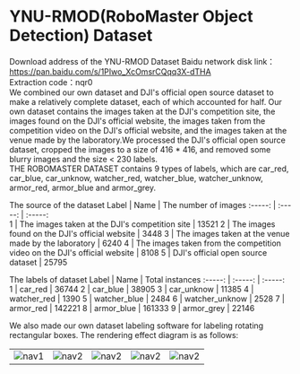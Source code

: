 # YNU-RMOD(RoboMaster Object Detection) Dataset
Download address of the YNU-RMOD Dataset
Baidu network disk link：https://pan.baidu.com/s/1PIwo_XcOmsrCQqq3X-dTHA   
Extraction code：nqr0  
We combined our own dataset and DJI's official open source dataset to make a relatively complete dataset, each of which accounted for half. Our own dataset contains the images taken at the DJI's competition site, the images found on the DJI's official website, the images taken from the competition video on the DJI's official website, and the images taken at the venue made by the laboratory.We processed the DJI's official open source dataset, cropped the images to a size of 416 * 416, and removed some blurry images and the size < 230 labels.  
THE ROBOMASTER DATASET contains 9 types of labels, which are car_red, car_blue, car_unknow, watcher_red, watcher_blue, watcher_unknow, armor_red, armor_blue and armor_grey.  

The source of the dataset
Label	   |  Name	  |  The number of images
 :-----:  | :-----:  |  :-----:   
1 	  |   The images taken at the DJI's competition site	                       |   13521
2	   |   The images found on the DJI's official website	                     |     3448
3	   |   The images taken at the venue made by the laboratory	            |     6240
4	   |   The images taken from the competition video on the DJI's official website	             |     8108
5	   |   DJI's official open source dataset	           |     25795

The labels of dataset
Label	   |  Name	  |  Total instances
 :-----:  | :-----:  |  :-----:   
1 	 |   car_red	                        |     36744
2	   |   car_blue	                     |     38905
3	   |   car_unknow	             |     11385
4	   |   watcher_red	             |     1390
5	   |   watcher_blue	           |     2484
6	   |   watcher_unknow	   |     2528
7	   |   armor_red	                 |     142221
8	   |   armor_blue	               |     161333
9	   |   armor_grey	               |     22146  

We also made our own dataset labeling software for labeling rotating rectangular boxes. The rendering effect diagram is as follows:  
<table>
    <tr>
        <td ><center><img src=">||github.com/Damon2019/RM-DATASET/blob/master/images/1.png">nav1</center></td>
        <td ><center><img src="||github.com/Damon2019/RM-DATASET/blob/master/images/2.png">nav2</center></td>
        <td ><center><img src="||github.com/Damon2019/RM-DATASET/blob/master/images/3.png">nav2</center></td>
        <td ><center><img src="||github.com/Damon2019/RM-DATASET/blob/master/images/4.png">nav2</center></td>
        <td ><center><img src="||github.com/Damon2019/RM-DATASET/blob/master/images/5.png">nav2</center></td>
    </tr>

</table>

